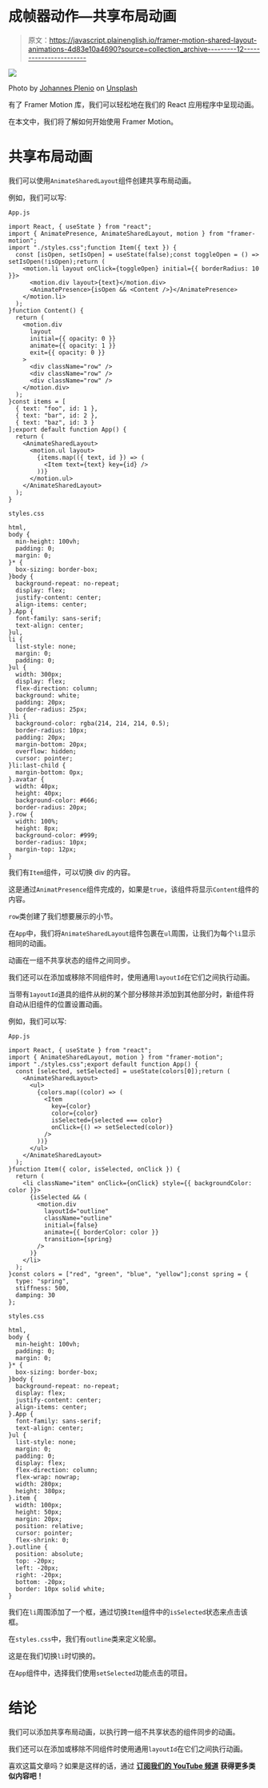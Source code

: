 # 成帧器动作—共享布局动画

> 原文：<https://javascript.plainenglish.io/framer-motion-shared-layout-animations-4d83e10a4690?source=collection_archive---------12----------------------->

![](img/46407ee22a707c93cc31e115e7a01b09.png)

Photo by [Johannes Plenio](https://unsplash.com/@jplenio?utm_source=medium&utm_medium=referral) on [Unsplash](https://unsplash.com?utm_source=medium&utm_medium=referral)

有了 Framer Motion 库，我们可以轻松地在我们的 React 应用程序中呈现动画。

在本文中，我们将了解如何开始使用 Framer Motion。

# 共享布局动画

我们可以使用`AnimateSharedLayout`组件创建共享布局动画。

例如，我们可以写:

`App.js`

```
import React, { useState } from "react";
import { AnimatePresence, AnimateSharedLayout, motion } from "framer-motion";
import "./styles.css";function Item({ text }) {
  const [isOpen, setIsOpen] = useState(false);const toggleOpen = () => setIsOpen(!isOpen);return (
    <motion.li layout onClick={toggleOpen} initial={{ borderRadius: 10 }}>
      <motion.div layout>{text}</motion.div>
      <AnimatePresence>{isOpen && <Content />}</AnimatePresence>
    </motion.li>
  );
}function Content() {
  return (
    <motion.div
      layout
      initial={{ opacity: 0 }}
      animate={{ opacity: 1 }}
      exit={{ opacity: 0 }}
    >
      <div className="row" />
      <div className="row" />
      <div className="row" />
    </motion.div>
  );
}const items = [
  { text: "foo", id: 1 },
  { text: "bar", id: 2 },
  { text: "baz", id: 3 }
];export default function App() {
  return (
    <AnimateSharedLayout>
      <motion.ul layout>
        {items.map(({ text, id }) => (
          <Item text={text} key={id} />
        ))}
      </motion.ul>
    </AnimateSharedLayout>
  );
}
```

`styles.css`

```
html,
body {
  min-height: 100vh;
  padding: 0;
  margin: 0;
}* {
  box-sizing: border-box;
}body {
  background-repeat: no-repeat;
  display: flex;
  justify-content: center;
  align-items: center;
}.App {
  font-family: sans-serif;
  text-align: center;
}ul,
li {
  list-style: none;
  margin: 0;
  padding: 0;
}ul {
  width: 300px;
  display: flex;
  flex-direction: column;
  background: white;
  padding: 20px;
  border-radius: 25px;
}li {
  background-color: rgba(214, 214, 214, 0.5);
  border-radius: 10px;
  padding: 20px;
  margin-bottom: 20px;
  overflow: hidden;
  cursor: pointer;
}li:last-child {
  margin-bottom: 0px;
}.avatar {
  width: 40px;
  height: 40px;
  background-color: #666;
  border-radius: 20px;
}.row {
  width: 100%;
  height: 8px;
  background-color: #999;
  border-radius: 10px;
  margin-top: 12px;
}
```

我们有`Item`组件，可以切换 div 的内容。

这是通过`AnimatPresence`组件完成的，如果是`true`，该组件将显示`Content`组件的内容。

`row`类创建了我们想要展示的小节。

在`App`中，我们将`AnimateSharedLayout`组件包裹在`ul`周围，让我们为每个`li`显示相同的动画。

动画在一组不共享状态的组件之间同步。

我们还可以在添加或移除不同组件时，使用通用`layoutId`在它们之间执行动画。

当带有`1ayoutId`道具的组件从树的某个部分移除并添加到其他部分时，新组件将自动从旧组件的位置设置动画。

例如，我们可以写:

`App.js`

```
import React, { useState } from "react";
import { AnimateSharedLayout, motion } from "framer-motion";
import "./styles.css";export default function App() {
  const [selected, setSelected] = useState(colors[0]);return (
    <AnimateSharedLayout>
      <ul>
        {colors.map((color) => (
          <Item
            key={color}
            color={color}
            isSelected={selected === color}
            onClick={() => setSelected(color)}
          />
        ))}
      </ul>
    </AnimateSharedLayout>
  );
}function Item({ color, isSelected, onClick }) {
  return (
    <li className="item" onClick={onClick} style={{ backgroundColor: color }}>
      {isSelected && (
        <motion.div
          layoutId="outline"
          className="outline"
          initial={false}
          animate={{ borderColor: color }}
          transition={spring}
        />
      )}
    </li>
  );
}const colors = ["red", "green", "blue", "yellow"];const spring = {
  type: "spring",
  stiffness: 500,
  damping: 30
};
```

`styles.css`

```
html,
body {
  min-height: 100vh;
  padding: 0;
  margin: 0;
}* {
  box-sizing: border-box;
}body {
  background-repeat: no-repeat;
  display: flex;
  justify-content: center;
  align-items: center;
}.App {
  font-family: sans-serif;
  text-align: center;
}ul {
  list-style: none;
  margin: 0;
  padding: 0;
  display: flex;
  flex-direction: column;
  flex-wrap: nowrap;
  width: 280px;
  height: 380px;
}.item {
  width: 100px;
  height: 50px;
  margin: 20px;
  position: relative;
  cursor: pointer;
  flex-shrink: 0;
}.outline {
  position: absolute;
  top: -20px;
  left: -20px;
  right: -20px;
  bottom: -20px;
  border: 10px solid white;
}
```

我们在`li`周围添加了一个框，通过切换`Item`组件中的`isSelected`状态来点击该框。

在`styles.css`中，我们有`outline`类来定义轮廓。

这是在我们切换`li`时切换的。

在`App`组件中，选择我们使用`setSelected`功能点击的项目。

# 结论

我们可以添加共享布局动画，以执行跨一组不共享状态的组件同步的动画。

我们还可以在添加或移除不同组件时使用通用`layoutId`在它们之间执行动画。

喜欢这篇文章吗？如果是这样的话，通过 [**订阅我们的 YouTube 频道**](https://www.youtube.com/channel/UCtipWUghju290NWcn8jhyAw?sub_confirmation=true) **获得更多类似内容吧！**